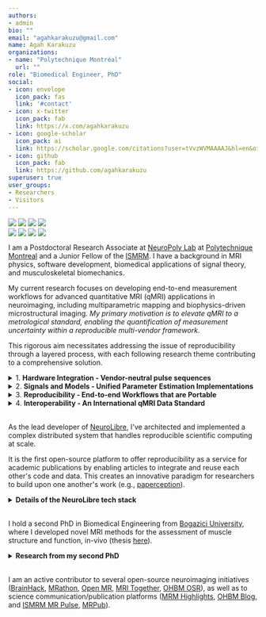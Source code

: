 ```yaml
---
authors:
- admin
bio: ""
email: "agahkarakuzu@gmail.com"
name: Agah Karakuzu
organizations:
- name: "Polytechnique Montréal"
  url: ""
role: "Biomedical Engineer, PhD"
social:
- icon: envelope
  icon_pack: fas
  link: '#contact'
- icon: x-twitter
  icon_pack: fab
  link: https://x.com/agahkarakuzu
- icon: google-scholar
  icon_pack: ai
  link: https://scholar.google.com/citations?user=tVvzWVMAAAAJ&hl=en&oi=ao
- icon: github
  icon_pack: fab
  link: https://github.com/agahkarakuzu
superuser: true
user_groups:
- Researchers
- Visitors
---
```


<div style="display: flex; flex-wrap: nowrap; gap: 4px;">
  <img src="https://img.shields.io/badge/MRI%20Physics-8A2BE2" />
  <img src="https://img.shields.io/badge/Medical%20Imaging-33efff" />
  <img src="https://img.shields.io/badge/qMRI%20Metrology-e20c4e" />
  <img src="https://img.shields.io/badge/Open–source%20Software-ff5d33" />
</div>
<div style="display: flex; flex-wrap: nowrap; gap: 4px;margin-top: 4px;margin-bottom: 10px;">
  <img src="https://img.shields.io/badge/Data%20Standards-3389ff" />
  <img src="https://img.shields.io/badge/Reproducible%20Science-10c34e" />
  <img src="https://img.shields.io/badge/Workflows-c31084" />
  <img src="https://img.shields.io/badge/Biomechanics-cfe20c" />
</div>


I am a Postdoctoral Research Associate at [NeuroPoly Lab](https://neuro.polymtl.ca) at [Polytechnique Montreal](https://www.polymtl.ca/) and a Junior Fellow of the [ISMRM](https://ismrm.org). I have a background in MRI physics, software development, biomedical applications of signal theory, and musculoskeletal biomechanics. 

My current research focuses on developing end-to-end measurement workflows for advanced quantitative MRI (qMRI) applications in neuroimaging, including multiparametric mapping and biophysics-driven microstructural imaging. _My primary motivation is to elevate qMRI to a metrological standard, enabling the quantification of measurement uncertainty within a reproducible multi-vendor framework._ 

This rigorous aim necessitates addressing the issue of reproducibility through a layered process, with each following research theme contributing to a comprehensive solution.

<details>
  <summary>1. <b>Hardware Integration - Vendor-neutral pulse sequences</b></summary>

Multicenter MRI data becomes vulnerable to overfitting when the variability caused by differences between scanners is captured by (deep learning, biophysical, or signal representation) models.

<details>
  <summary>See further context</summary>
  <i>Clinical MRI scanners commonly used in research are not designed as precise measurement devices. However, it is possible to relate raw MRI signals to specific physical properties by estimating numerical parameters from a set of MR images. Since such "quantitative" approach is not the intended use of commercially available scanners, relying on vendor-provided acquisition software (i.e., pulse sequences) can significantly compromise the reliability of these measurements, undermining the clinical value of imaging biomarkers.</i>
</details>

Vendor-neutral pulse sequence development is an emerging open-source approach that offers an alternative to relying on proprietary vendor-native sequences and acquisition controllers. I am interested in applying this approach to standardize acquisitions for various MRI applications (primarily qMRI) with the goal of minimizing non-biological variability at the signal source across scanners from different vendors (e.g., `Siemens`, `GE`, `Philips`, and `Canon`).

<center>
  <img src="https://qmrlab.org/VENUS/_images/banner.jpg" alt="EMFT" style="width: 50%; height: auto;">
</center>

I have experience developing vendor-neutral sequences using both [RTHawk](https://vista.ai/products/research-rthawk/) (`JavaScript`, `C++`) and [Pulseq](https://pulseq.github.io) (`MATLAB`, `Python`) platforms.

#### [🔗](https://doi.org/10.1002/mrm.29292) Relevant article in MRM

**⭐️ Significance** _First empirical evidence supporting the use of vendor-neutral acquisitions to reduce measurement variability across scanners from different vendors._

<details>
      <summary> GitHub Repositories</summary>
      <ul>
          <li>
              <img src="https://img.shields.io/badge/-e20c4e?&logo=javascript&logoColor=white" alt="JavaScript logo">
              <a href="https://github.com/qmrlab/mt_sat">Magnetization transfer and T1 mapping sequence</a>
          </li>
          <li>
              <img src="https://img.shields.io/badge/-e20c4e?&logo=javascript&logoColor=white" alt="JavaScript logo">
              <a href="https://github.com/qmrlab/b1_afi">AFI B1 mapping sequence</a>
          </li>
          <li>
              <img src="https://img.shields.io/badge/-e20c4e?&logo=javascript&logoColor=white" alt="JavaScript logo">
              <a href="https://github.com/qmrlab/physical">PHYSICAL calibration sequence</a>
          </li>
          <li>
              <img src="https://img.shields.io/badge/-e20c4e?&logo=octave&logoColor=white" alt="Octave logo">
              <a href="https://github.com/agahkarakuzu/pulseq-mp2rage">MP2RAGE pulseq</a>
          </li>
      </ul>
  </details>
  <details>
      <summary> 🖇️ Other Resources</summary>
      <ul>
          <li>
              <a href="https://qmrlab.org/VENUS/">Interactive publication with live compute</a>
          </li>
          <li>
              <a href="https://osf.io/5n3cu/">Dataset</a>
          </li>
          <li>
              <a href="https://blog.ismrm.org/2023/03/10/qa-with-agah-karakuzu-and-nikola-stikov">MRM Editor's pick interview</a>
          </li>
      </ul>
  </details>
</details>
<details>
  <summary>2. <b>Signals and Models - Unified Parameter Estimation Implementations</b></summary>

Whether based on MRI signal representations (e.g., Bloch equation that governs a multi-echo spin-echo experiment) or biophysical models (e.g., restricted intracellular diffusion), most qMRI parameter estimation and correction methods are developed and maintained in-house.

<details>
  <summary>See further context</summary>
  <i>Analytical variability encompasses differences in i) algorithms, ii) software, iii) software versions, and iv) the computational environments in which the software is executed. Such variability can lead to discrepancies between quantitative parameters that are intended to be identical. This underscores the need for a community-driven, collaborative codebase that facilitates the integration of new tools and enables systematic comparisons.


In addition to this variability, degeneracies in parameter estimation must be well understood within the context of the specific qMRI experiment. To address this, simulations and real-world applications should be able to use the same models to assess the accuracy and robustness of parameter estimation, ensuring consistency across different studies and improving the reproducibility of qMRI results.</i>
</details>

  <center>
    <img src="https://www.researchgate.net/profile/Agah-Karakuzu/publication/345922515/figure/fig1/AS:962163275468800@1606409009008/qMRLab-is-an-open-source-software-for-quantitative-MRI-analysis-It-provides-a-myriad-of.ppm" alt="EMFT" style="width: 50%; height: auto;">
  </center>
<br>

To address this challenge, I developed [qMRLab](https://qmrlab.org), an open-source software package offering a comprehensive suite of qMRI methods for data fitting, simulation, and protocol optimization. qMRLab consolidates diverse qMRI implementations into a single platform, enhancing accessibility through extensive documentation, online executable notebooks, a user-friendly graphical interface, interactive tutorials, and informative blog posts.

#### [🔗](https://doi.org/10.21105/joss.02343) Relevant article in JOSS

**⭐️ Significance:** The most popular qMRI toolbox on GitHub, with 157 stargazers, standardizing over 24 qMRI methods across 8 different categories. 

<details>
      <summary> GitHub Repositories</summary>
      <ul>
          <li>
              <img src="https://img.shields.io/badge/-ff5d33?&logo=octave&logoColor=white" alt="JavaScript logo">
              <a href="https://github.com/qmrlab/qMRLab">qMRLab main codebase</a>
          </li>
            <li>
              <img src="https://img.shields.io/badge/-ff5d33?&logo=github&logoColor=white" alt="JavaScript logo">
              <a href="https://github.com/qmrlab">qMRLab GitHub Organization</a>
          </li>
      </ul>
  </details>
  <details>
      <summary>🖇️ Other Resources</summary>
      <ul>
          <li>
              <a href="https://qmrlab.org/">qMRLab website</a>
          </li>
          <li>
              <a href="https://osf.io/tmdfu/wiki/home/">Example datasets</a>
          </li>
          <li>
              <a href="https://qmrlab.readthedocs.io">Documentation</a>
          </li>
      </ul>
  </details>
</details>

<details>
  <summary>3. <b>Reproducibility - End-to-end Workflows that are Portable</b></summary>

Navigating a diverse range of open-source toolboxes for image reconstruction, as well as pre- and post-processing is needed to facilitate the practical use of vendor-neutral acquisitions.

<details>
  <summary>See further context</summary>
  <i>The number of open-source software toolboxes grows in proportion to the complexity of image reconstruction algorithms and the model implementations required for parameter estimation. Most of these toolboxes are developed by independent labs with varying research interests. Unlike industry-grade software, which adheres to established standards for interoperability with other software, many of these open-source toolboxes lack standardized protocols, making integration and consistency challenging across different platforms and applications.</i>
</details>

These workflows, written in DSL2, are designed so that each step producing a derivative is defined as an independent process, mapped to a corresponding container provided by qMRFlow. By adhering to data standards for both k-space and image data, and leveraging Nextflow's platform-agnostic executors, these workflows can be seamlessly deployed across cloud environments, high-performance computing (HPC) systems at scale, or workstations on any operating system at the scanner site.
</details>
       
<details>
  <summary>4. <b>Interoperability - An International qMRI Data Standard</b></summary>

To enhance data accessibility, promote large-scale collaborations, and accelerate progress in any application that could benefit from qMRI, I led the development of [qMRI-BIDS](https://bids-specification.readthedocs.io/en/stable/), collaborating with over 30 researchers worldwide. The initial version of this BIDS extension standardized the units, metadata, and naming conventions of 18 parametric maps, and since then, other researchers have actively contributed data descriptions for new qMRI methods. This collaborative effort establishes qMRI-BIDS as a common ground for achieving interoperability in qMRI, enabling seamless integration and comparison of data across diverse studies and platforms.

qMRI-BIDS has unified access to thousands of datasets through platforms such as Zenodo, the Open Science Framework, and OpenNeuro. 

Additionally, it has inspired enhancements to open-source data converters, such as [ezBIDS](https://brainlife.io/ezbids/), which now support converting DICOM images generated by various vendors according to the qMRI-BIDS specifications.

By offering free and standardized access to these datasets, qMRI-BIDS has transformed data sharing practices and promoted equity in the field, enabling researchers worldwide to benefit from valuable resources, regardless of their local infrastructure. 

#### [🔗](https://www.nature.com/articles/s41597-022-01571-4) Relevant article in Scientific Data

</details>
<br>

As the lead developer of [NeuroLibre](https://neurolibre.org), I've architected and implemented a complex distributed system that handles reproducible scientific computing at scale. 

It is the first open-source platform to offer reproducibility as a service for academic publications by enabling articles to integrate and reuse each other's code and data. This creates an innovative paradigm for researchers to build upon one another's work (e.g., [paperception](https://agah.dev/paperception)). 

<details>
  <summary><b>Details of the NeuroLibre tech stack</b></summary>

<ul style="list-style-type: none; padding-left: 0;">
  <li style="margin-bottom: 15px;">
    <strong>Container Orchestration:</strong> Designed and managed a Kubernetes cluster on bare metal to power our BinderHub deployment
  </li>
  <li style="margin-bottom: 15px;">
    <strong>Cloud Infrastructure:</strong> Implemented multi-cloud architecture using OpenStack & OpenNebula with Terraform for infrastructure as code
  </li>
  <li style="margin-bottom: 15px;">
    <strong>Web Development:</strong> Built full-stack applications using:
    <ul style="list-style-type: none; padding-left: 20px; margin-top: 5px;">
      <li>Ruby on Rails for our editorial management system</li>
      <li>Flask/Celery/NGINX stack for high-performance API services</li>
      <li>Modern CI/CD practices with extensive GitHub Actions workflows</li>
    </ul>
  </li>
  <li style="margin-bottom: 15px;">
    <strong>DevOps:</strong> Established monitoring, logging, and automated deployment pipelines
  </li>
  <li style="margin-bottom: 15px;">
    <strong>System Design:</strong> Architected scalable solutions for compute-intensive scientific workloads
  </li>
</ul>

</details> 
<br>

I hold a second PhD in Biomedical Engineering from [Bogazici University](https://www.boun.edu.tr/en), where I developed novel MRI methods for the assessment of muscle structure and function, in-vivo (thesis [here](https://tez.yok.gov.tr/UlusalTezMerkezi/TezGoster?key=WBc656i315e2eV6-EZV1oieEoX22ihUylnjE_lEdgA5ILgVkGM2WFCTni-MKgmzM)). 

<details>
  <summary><b>Research from my second PhD</b></summary>
  
  Epimuscular myofascial force transmission ([EMFT](https://pubmed.ncbi.nlm.nih.gov/20577061/)) is a novel theory on how muscles transmit force through inter- and extramuscular structures, in addition to the myotendinous structures.

  In-vivo studies on this theory is challenging due to the lack of non-invasive methods that can encode mechanical information at different joint angles or during muscle contraction. 

  To address this challenge, I developed a novel MRI method that combines diffusion tensor imaging (DTI) tractography with non-rigid registration of high-resolution anatomical images to quantify strain in the muscle fiber direction. One of the key findings from this work is heteregeneous strain distribution in the muscle fiber direction, which is a hallmark of EMFT effects, as well as an important determinant of muscle range of active force production.

<center>
  <img src="https://ars.els-cdn.com/content/image/1-s2.0-S1751616123000346-ga1_lrg.jpg" alt="EMFT" style="width: 50%; height: auto;">
</center>
  
  Such comprehensive understanding of in-vivo mechanical interactions is crucial for the development of novel rehabilitation protocols and assistive devices. This knowledge has important implications both in sports science for optimizing athletic performance and in clinical conditions such as spastic cerebral palsy, where altered mechanical tissue properties significantly impact movement.

  My recent work explores how qMRI can reveal key microstructural properties of muscle tissue, including extracellular volume fraction and collagen content. This multi-parametric approach provides complementary insights into the relationship between muscle structure and function.


  <summary><b>Articles</b></summary>
  <ul>
    <li><a href="https://www.sciencedirect.com/science/article/abs/pii/S0021929017301896">Submaximal plantarflexion</a></li>
    <li><a href="https://www.sciencedirect.com/science/article/abs/pii/S1751616116302077">Passive knee extension</a></li>
    <li><a href="https://www.sciencedirect.com/science/article/abs/pii/S1751616123000346">Robustness analysis</a></li>
  </ul>
  </details>
<br>

I am an active contributor to several open-source neuroimaging initiatives ([BrainHack](https://brainhack.org/), [MRathon](https://mrathon.github.io), [Open MR](https://openmrbenelux.github.io/), [MRI Together](https://mritogether.esmrmb.org/), [OHBM OSR](https://ohbm.github.io/osr)), as well as to science communication/publication platforms ([MRM Highlights](https://blog.ismrm.org/category/highlights/), [OHBM Blog](https://www.ohbmbrainmappingblog.com), and [ISMRM MR Pulse](https://blog.ismrm.org/), [MRPub](https://ismrm.github.io/mrpub)).



